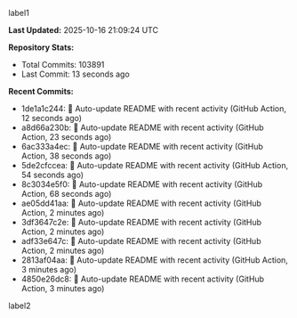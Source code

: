 
label1 
<!-- ACTIVITY_START -->
**Last Updated:** 2025-10-16 21:09:24 UTC

**Repository Stats:**
- Total Commits: 103891
- Last Commit: 13 seconds ago

**Recent Commits:**
- 1de1a1c244: 🤖 Auto-update README with recent activity (GitHub Action, 12 seconds ago)
- a8d66a230b: 🤖 Auto-update README with recent activity (GitHub Action, 23 seconds ago)
- 6ac333a4ec: 🤖 Auto-update README with recent activity (GitHub Action, 38 seconds ago)
- 5de2cfccea: 🤖 Auto-update README with recent activity (GitHub Action, 54 seconds ago)
- 8c3034e5f0: 🤖 Auto-update README with recent activity (GitHub Action, 68 seconds ago)
- ae05dd41aa: 🤖 Auto-update README with recent activity (GitHub Action, 2 minutes ago)
- 3df3647c2e: 🤖 Auto-update README with recent activity (GitHub Action, 2 minutes ago)
- adf33e647c: 🤖 Auto-update README with recent activity (GitHub Action, 2 minutes ago)
- 2813af04aa: 🤖 Auto-update README with recent activity (GitHub Action, 3 minutes ago)
- 4850e26dc8: 🤖 Auto-update README with recent activity (GitHub Action, 3 minutes ago)
<!-- ACTIVITY_END -->

label2
